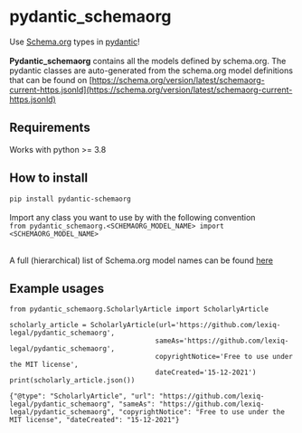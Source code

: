 # pydantic_schemaorg

Use [Schema.org](https://schema.org) types in [pydantic](https://pydantic-docs.helpmanual.io/)! <br> <br>
**Pydantic_schemaorg** contains all the models defined by schema.org. The pydantic classes are auto-generated from the
schema.org model definitions that can be found
on [https://schema.org/version/latest/schemaorg-current-https.jsonld](https://schema.org/version/latest/schemaorg-current-https.jsonld)

## Requirements

Works with python >= 3.8

## How to install

```pip install pydantic-schemaorg```<br><br>
Import any class you want to use by with the following convention<br>
```from pydantic_schemaorg.<SCHEMAORG_MODEL_NAME> import <SCHEMAORG_MODEL_NAME>```<br><br>

A full (hierarchical) list of Schema.org model names can be found [here](https://schema.org/docs/full.html)

## Example usages

```
from pydantic_schemaorg.ScholarlyArticle import ScholarlyArticle

scholarly_article = ScholarlyArticle(url='https://github.com/lexiq-legal/pydantic_schemaorg',
                                    sameAs='https://github.com/lexiq-legal/pydantic_schemaorg',
                                    copyrightNotice='Free to use under the MIT license',
                                    dateCreated='15-12-2021')
print(scholarly_article.json())
```

```
{"@type": "ScholarlyArticle", "url": "https://github.com/lexiq-legal/pydantic_schemaorg", "sameAs": "https://github.com/lexiq-legal/pydantic_schemaorg", "copyrightNotice": "Free to use under the MIT license", "dateCreated": "15-12-2021"}
```